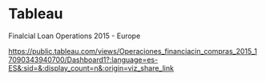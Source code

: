 # Tableau
Finalcial Loan Operations 2015 - Europe

https://public.tableau.com/views/Operaciones_financiacin_compras_2015_17090343940700/Dashboard1?:language=es-ES&:sid=&:display_count=n&:origin=viz_share_link
